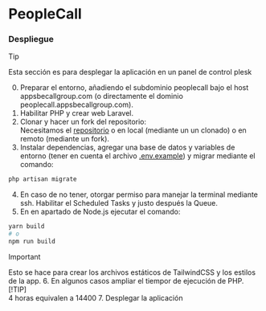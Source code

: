 # PeopleCall

### Despliegue

> [!TIP]  
> Esta sección es para desplegar la aplicación en un panel de control plesk

0. Preparar el entorno, añadiendo el subdominio peoplecall bajo el host appsbecallgroup.com (o directamente el dominio peoplecall.appsbecallgroup.com).
1. Habilitar PHP y crear web Laravel.
2. Clonar y hacer un fork del repositorio:  
   Necesitamos el [repositorio](https://github.com/yoruverse/peoplecall.appsbecallgroup.com) o en local (mediante un un clonado) o en remoto (mediante un fork).
3. Instalar dependencias, agregar una base de datos y variables de entorno (tener en cuenta el archivo [.env.example](https://github.com/yoruverse/peoplecall.appsbecallgroup.com/blob/main/.env.example)) y migrar mediante el comando:

```bash
php artisan migrate
```

4. En caso de no tener, otorgar permiso para manejar la terminal mediante ssh. Habilitar el Scheduled Tasks y justo después la Queue.
5. En en apartado de Node.js ejecutar el comando:

```bash
yarn build
# o
npm run build
```

> [!IMPORTANT]  
> Esto se hace para crear los archivos estáticos de TailwindCSS y los estilos de la app. 6. En algunos casos ampliar el tiempor de ejecución de PHP.
> [!TIP]  
> 4 horas equivalen a 14400 7. Desplegar la aplicación

